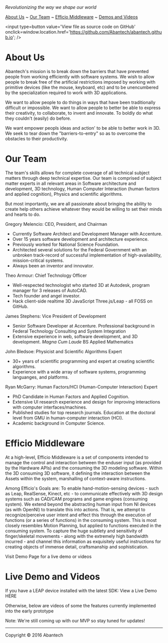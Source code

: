 

_Revolutionizing the way we shape our world_

[About Us]( #about) ~ [Our Team](#team) ~ [Efficio Middleware]( #middleware ) ~ [Demos and Videos]( #demo )

<span style=display:none; >[View as web page]( http://abantech.github.io/ "View file as a web page." ) </span>
<input type=button value='View file as source code on GitHub' onclick=window.location.href='https://github.com/Abantech/abantech.github.io'; />


<a name=about class=abou >About Us</a>
===

Abantech's mission is to break down the barriers that have prevented people from working efficiently with software systems. We wish to allow people to break free of the artificial restrictions imposed by working with primitive devices (like the mouse, keyboard, etc) and to be unencumbered by the specialization required to work with 3D applications.

We want to allow people to do things in ways that have been traditionally difficult or impossible. We want to allow people to better be able to express their creativity, to collaborate, to invent and innovate. To boldly do what they couldn't (easily) do before.

We want empower peopls ideas and action' to be able to better work in 3D. We seek to tear down the "barriers-to-entry" so as to overcome the obstacles to their productivity.


<a name=team >Our Team</a>
===

The team's skills allows for complete coverage of all technical subject matters through deep technical expertise. Our team is comprised of subject matter experts in all relevant areas in Software architecture and development, 3D technology, Human Computer Interaction (human factors and applied cognition), Physics and scientific algorithms.

But most importantly, we are all passionate about bringing the ability to create help others achieve whatever they would be willing to set their minds and hearts to do.

Gregory Melencio: CEO, President, and Chairman

* Currently Software Architect and Development Manager with Accenture. 
* Over 15 years software development and architecture experience.
* Previously worked for National Science Foundation.
* Architected several solutions for the Federal Government with an unbroken track-record of successful implementation of high-availability, mission-critical systems. 
* Always been an inventor and innovator.

Theo Armour: Chief Technology Officer

* Well-respected technologist who started 3D at Autodesk, program manager for 3 releases of AutoCAD. 
* Tech founder and angel investor.
* Hack client-side realtime 3D JavaScript Three.js/Leap - all FOSS on GitHub.

James Stephens: Vice President of Development

* Senior Software Developer at Accenture. Professional background in Federal Technology Consulting and System Integration
* Extensive experience in web, software development, and 3D development. _Magna Cum Laude_ BS Applied Mathematics

John Bledsoe: Physicist and Scientific Algorithms Expert

* 30+ years of scientific programming and expert at creating scientific algorithms. 
* Experience with a wide array of software systems, programming languanges, and platforms.

Ryan McGarry: Human Factors/HCI (Human-Computer Interaction) Expert

* PhD Candidate in Human Factors and Applied Cognition. 
* Extensive UI research experience and design for improving interactions with computer interfaces/machines.
* Published studies for top research journals. Education at the doctoral level from GMU in human-computer interaction (HCI). 
* Academic background in Computer Science.

<a name=middleware >Efficio Middleware</a>
===

At a high-level, Efficio Middleware is a set of components intended to manage the control and interaction between the enduser input (as provided by the Hardware APIs) and the consuming the 3D modeling software. Within the 3D consuming 3D software, it defining the interaction between the Assets within the system, marshalling of context-aware instructions.

Among Efficio's Goals are: To enable hand-motion-sensing devices - such as Leap, RealSense, Kinect, etc - to communicate effectively with 3D design systems such as CAD/CAM programs and game engines (consuming system). We extend beyond the abstracting human input from NI devices (as with OpenNI) to translate this into actions. That is, we attempt to recognize/perceive user intent and effect this through the execution of functions (or a series of functions) in the consuming system. This is most closely resembles Motion Planning, but applied to functions executed in the consuming system. To capture the huge subtlety and sensitivity of finger/skeletal movements - along with the extremely high bandwidth incurred - and channel this information as exquisitely useful instructions for creating objects of immense detail, craftsmanship and sophistication.

Visit Demo Page for a live demo or videos

<a name=demo>Live Demo and Videos</a>
===

If you have a LEAP device installed with the latest SDK: View a Live Demo HERE

Otherwise, below are videos of some the features currently implemented into the early prototype

Note: We're still coming up with our MVP so stay tuned for updates!


***
Copyright &copy; 2016 Abantech
